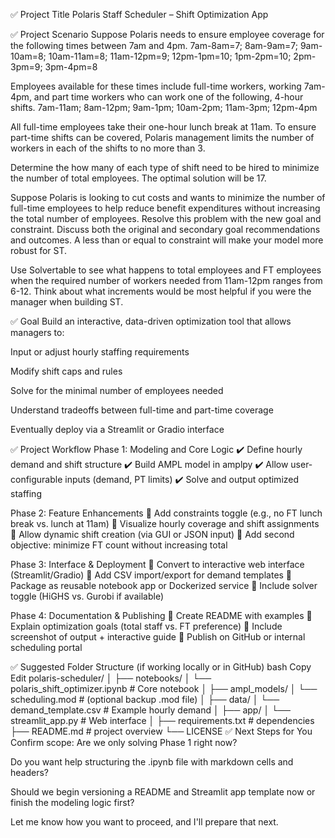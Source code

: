 ✅ Project Title
Polaris Staff Scheduler – Shift Optimization App

✅ Project Scenario
Suppose Polaris needs to ensure employee coverage for the following times between 7am and 4pm.
7am-8am=7; 8am-9am=7; 9am-10am=8; 10am-11am=8; 11am-12pm=9; 12pm-1pm=10; 1pm-2pm=10; 2pm-3pm=9; 3pm-4pm=8

Employees available for these times include full-time workers, working 7am-4pm, and part time workers who can work one of the following, 4-hour shifts.
7am-11am; 8am-12pm; 9am-1pm; 10am-2pm; 11am-3pm; 12pm-4pm

All full-time employees take their one-hour lunch break at 11am.  To ensure part-time shifts can be covered, Polaris management limits the number of workers in each of the shifts to no more than 3.

Determine the how many of each type of shift need to be hired to minimize the number of total employees.  The optimal solution will be 17.

Suppose Polaris is looking to cut costs and wants to minimize the number of full-time employees to help reduce benefit expenditures without increasing the total number of employees.  Resolve this problem with the new goal and constraint.  Discuss both the original and secondary goal recommendations and outcomes.  A less than or equal to constraint will make your model more robust for ST.

Use Solvertable to see what happens to total employees and FT employees when the required number of workers needed from 11am-12pm ranges from 6-12. Think about what increments would be most helpful if you were the manager when building ST.

✅ Goal
Build an interactive, data-driven optimization tool that allows managers to:

Input or adjust hourly staffing requirements

Modify shift caps and rules

Solve for the minimal number of employees needed

Understand tradeoffs between full-time and part-time coverage

Eventually deploy via a Streamlit or Gradio interface

✅ Project Workflow
Phase 1: Modeling and Core Logic
✔️ Define hourly demand and shift structure
✔️ Build AMPL model in amplpy
✔️ Allow user-configurable inputs (demand, PT limits)
✔️ Solve and output optimized staffing

Phase 2: Feature Enhancements
🔲 Add constraints toggle (e.g., no FT lunch break vs. lunch at 11am)
🔲 Visualize hourly coverage and shift assignments
🔲 Allow dynamic shift creation (via GUI or JSON input)
🔲 Add second objective: minimize FT count without increasing total

Phase 3: Interface & Deployment
🔲 Convert to interactive web interface (Streamlit/Gradio)
🔲 Add CSV import/export for demand templates
🔲 Package as reusable notebook app or Dockerized service
🔲 Include solver toggle (HiGHS vs. Gurobi if available)

Phase 4: Documentation & Publishing
🔲 Create README with examples
🔲 Explain optimization goals (total staff vs. FT preference)
🔲 Include screenshot of output + interactive guide
🔲 Publish on GitHub or internal scheduling portal

✅ Suggested Folder Structure (if working locally or in GitHub)
bash
Copy
Edit
polaris-scheduler/
│
├── notebooks/
│   └── polaris_shift_optimizer.ipynb     # Core notebook
│
├── ampl_models/
│   └── scheduling.mod                    # (optional backup .mod file)
│
├── data/
│   └── demand_template.csv               # Example hourly demand
│
├── app/
│   └── streamlit_app.py                  # Web interface
│
├── requirements.txt                      # dependencies
├── README.md                             # project overview
└── LICENSE
✅ Next Steps for You
Confirm scope: Are we only solving Phase 1 right now?

Do you want help structuring the .ipynb file with markdown cells and headers?

Should we begin versioning a README and Streamlit app template now or finish the modeling logic first?

Let me know how you want to proceed, and I'll prepare that next.